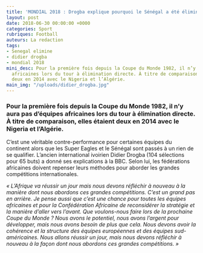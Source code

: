 ```yaml
---
title: 'MONDIAL 2018 : Drogba explique pourquoi le Sénégal a été éliminé'
layout: post
date: 2018-06-30 00:00:00 +0000
categories: Sport
rubriques: Football
auteurs: La redaction
tags:
- Senegal elimine
- didier drogba
- mondial 2018
mini_desc: Pour la première fois depuis la Coupe du Monde 1982, il n’y aura pas d’équipes
  africaines lors du tour à élimination directe. À titre de comparaison, elles étaient
  deux en 2014 avec le Nigeria et l’Algérie.
main_img: "/uploads/didier_drogba.jpg"
---
```

### Pour la première fois depuis la Coupe du Monde 1982, il n’y aura pas d’équipes africaines lors du tour à élimination directe. À titre de comparaison, elles étaient deux en 2014 avec le Nigeria et l’Algérie.

C’est une véritable contre-performance pour certaines équipes du continent alors que les Super Eagles et le Sénégal sont passés à un rien de se qualifier. L’ancien international ivoirien Didier Drogba (104 sélections pour 65 buts) a donné ses explications à la BBC. Selon lui, les fédérations africaines doivent repenser leurs méthodes pour aborder les grandes compétitions internationales.

_« L’Afrique va réussir un jour mais nous devons réfléchir à nouveau à la manière dont nous abordons ces grandes compétitions. C’est un grand pas en arrière. Je pense aussi que c’est une chance pour toutes les équipes africaines et pour la Confédération Africaine de reconsidérer la stratégie et la manière d’aller vers l’avant. Que voulons-nous faire lors de la prochaine Coupe du Monde ? Nous avons le potentiel, nous avons l’argent pour développer, mais nous avons besoin de plus que cela. Nous devons avoir la cohérence et la structure des équipes européennes et des équipes sud-américaines. Nous allons réussir un jour, mais nous devons réfléchir à nouveau à la façon dont nous abordons ces grandes compétitions. »_